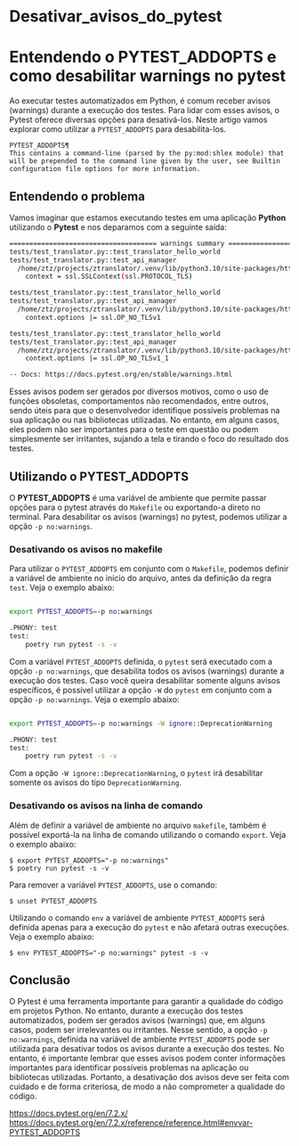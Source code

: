 # Desativar_avisos_do_pytest



# Entendendo o PYTEST_ADDOPTS e como desabilitar warnings no pytest


Ao executar testes automatizados em Python, é comum receber avisos (warnings) durante a execução dos testes. Para lidar com esses avisos, o Pytest oferece diversas opções para desativá-los. Neste artigo vamos explorar como utilizar a `PYTEST_ADDOPTS` para desabilita-los.

    PYTEST_ADDOPTS¶
    This contains a command-line (parsed by the py:mod:shlex module) that will be prepended to the command line given by the user, see Builtin configuration file options for more information.


## Entendendo o problema

Vamos imaginar que estamos executando testes em uma aplicação **Python** utilizando o **Pytest** e nos deparamos com a seguinte saída:


```bash
===================================== warnings summary ======================================
tests/test_translator.py::test_translator_hello_world
tests/test_translator.py::test_api_manager
  /home/ztz/projects/ztranslator/.venv/lib/python3.10/site-packages/httpx/_config.py:156: DeprecationWarning: ssl.PROTOCOL_TLS is deprecated
    context = ssl.SSLContext(ssl.PROTOCOL_TLS)

tests/test_translator.py::test_translator_hello_world
tests/test_translator.py::test_api_manager
  /home/ztz/projects/ztranslator/.venv/lib/python3.10/site-packages/httpx/_config.py:159: DeprecationWarning: ssl.OP_NO_SSL*/ssl.OP_NO_TLS* options are deprecated
    context.options |= ssl.OP_NO_TLSv1

tests/test_translator.py::test_translator_hello_world
tests/test_translator.py::test_api_manager
  /home/ztz/projects/ztranslator/.venv/lib/python3.10/site-packages/httpx/_config.py:160: DeprecationWarning: ssl.OP_NO_SSL*/ssl.OP_NO_TLS* options are deprecated
    context.options |= ssl.OP_NO_TLSv1_1

-- Docs: https://docs.pytest.org/en/stable/warnings.html
```



Esses avisos podem ser gerados por diversos motivos, como o uso de funções obsoletas, comportamentos não recomendados, entre outros, sendo úteis para que o desenvolvedor identifique possíveis problemas na sua aplicação ou nas bibliotecas utilizadas. No entanto, em alguns casos, eles podem não ser importantes para o teste em questão ou podem simplesmente ser irritantes, sujando a tela e tirando o foco do resultado dos testes. 


## Utilizando o PYTEST_ADDOPTS

O **PYTEST_ADDOPTS** é uma variável de ambiente que permite passar opções para o pytest através do `Makefile` ou exportando-a direto no terminal. Para desabilitar os avisos (warnings) no pytest, podemos utilizar a opção `-p no:warnings`.


### Desativando os avisos no makefile

Para utilizar o `PYTEST_ADDOPTS` em conjunto com o `Makefile`, podemos definir a variável de ambiente no início do arquivo, antes da definição da regra `test`. Veja o exemplo abaixo:

```bash

export PYTEST_ADDOPTS=-p no:warnings

.PHONY: test
test:
    poetry run pytest -s -v
``` 

Com a variável `PYTEST_ADDOPTS` definida, o `pytest` será executado com a opção `-p no:warnings`, que desabilita todos os avisos (warnings) durante a execução dos testes. Caso você queira desabilitar somente alguns avisos específicos, é possível utilizar a opção `-W` do `pytest` em conjunto com a opção `-p no:warnings`. Veja o exemplo abaixo:


```bash

export PYTEST_ADDOPTS=-p no:warnings -W ignore::DeprecationWarning

.PHONY: test
test:
    poetry run pytest -s -v
```

Com a opção `-W ignore::DeprecationWarning`, o `pytest` irá desabilitar somente os avisos do tipo `DeprecationWarning`. 

### Desativando os avisos na linha de comando

Além de definir a variável de ambiente no arquivo `makefile`, também é possível exportá-la na linha de comando utilizando o comando `export`. Veja o exemplo abaixo:

```
$ export PYTEST_ADDOPTS="-p no:warnings"
$ poetry run pytest -s -v
```

Para remover a variável `PYTEST_ADDOPTS`, use o comando:

```
$ unset PYTEST_ADDOPTS
```

Utilizando o comando `env` a variável de ambiente `PYTEST_ADDOPTS` será definida apenas para a execução do `pytest` e não afetará outras execuções. Veja o exemplo abaixo:  

``` 
$ env PYTEST_ADDOPTS="-p no:warnings" pytest -s -v
```

## Conclusão

O Pytest é uma ferramenta importante para garantir a qualidade do código em projetos Python. No entanto, durante a execução dos testes automatizados, podem ser gerados avisos (warnings) que, em alguns casos, podem ser irrelevantes ou irritantes. Nesse sentido, a opção `-p no:warnings`, definida na variável de ambiente `PYTEST_ADDOPTS` pode ser utilizada para desativar todos os avisos durante a execução dos testes. No entanto, é importante lembrar que esses avisos podem conter informações importantes para identificar possíveis problemas na aplicação ou bibliotecas utilizadas. Portanto, a desativação dos avisos deve ser feita com cuidado e de forma criteriosa, de modo a não comprometer a qualidade do código.

https://docs.pytest.org/en/7.2.x/
https://docs.pytest.org/en/7.2.x/reference/reference.html#envvar-PYTEST_ADDOPTS

